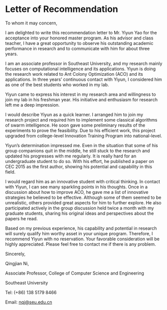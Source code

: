 # Letter of Recommendation

To whom it may concern,

I am delighted to write this recommendation letter to Mr. Yiyun Yao for the acceptance into your honored master program. As his advisor and class teacher, I have a great opportunity to observe his outstanding academic performance in research and to communicate with him for about three years.

I am an associate professor in Southeast University, and my research mainly focuses on computational intelligence and its applications. Yiyun is doing the research work related to Ant Colony Optimization (ACO) and its applications. In three years’ continuous contact with Yiyun, I considered him as one of the best students who worked in my lab.

Yiyun came to express his interest in my research area and willingness to join my lab in his freshman year. His initiative and enthusiasm for research left me a deep impression.

I would describe Yiyun as a quick learner. I arranged him to join my research project and required him to implement some classical algorithms of swarm intelligence. He soon gave some preliminary results of the experiments to prove the feasibility. Due to his efficient work, this project upgraded from college-level Innovation Training Program into national-level.

Yiyun’s determination impressed me. Even in the situation that some of his group companions quit in the middle, he still stuck to the research and updated his progresses with me regularly. It is really hard for an undergraduate student to do so. With his effort, he published a paper on CEC 2015 as the first author, showing his potential and capability in this field.

I would regard him as an innovative student with critical thinking. In contact with Yiyun, I can see many sparkling points in his thoughts. Once in a discussion about how to improve ACO, he gave me a list of innovative strategies he believed to be effective. Although some of them seemed to be unrealistic, others provided great aspects for him to further explore. He also participated actively in the group discussion held twice a month with my graduate students, sharing his original ideas and perspectives about the papers he read.

Based on my previous experience, his capability and potential in research will surely qualify him worthy asset in your unique program. Therefore, I recommend Yiyun with no reservation. Your favorable consideration will be highly appreciated. Please feel free to contact me if there is any problem.

Sincerely,

Qingjian Ni,

Associate Professor, College of Computer Science and Engineering

Southeast University

Tel: (+86) 138 5179 8466

Email: nqj@seu.edu.cn
